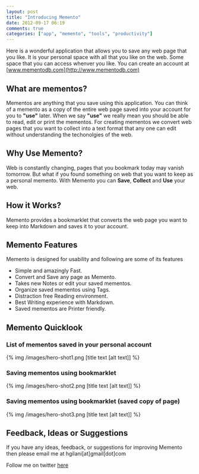 ```yaml
---
layout: post
title: "Introducing Memento"
date: 2012-09-17 06:19
comments: true
categories: ["app", "memento", "tools", "productivity"]
---
```

Here is a wonderful application that allows you to save any web page that you like. It is your personal space with all that you like on the web. Some space that you can access whenver you like. You can create an account at [www.mementodb.com](http://www.mementodb.com)

## What are mementos? 

Mementos are anything that you save using this application. You can think of a memento as a copy of the entire web page saved into your account for you to **"use"** later. When we say **"use"** we really mean you should be able to read, edit or print the mementos. For creating mementos we convert web pages that you want to collect into a text format that any one can edit without understanding the techonolgies of the web.

## Why Use Memento?

Web is constantly changing, pages that you bookmark today may vanish tomorrow. But what if you found something on web that you want to keep as a personal memento. With Memento you can **Save**, **Collect** and **Use** your web.

## How it Works?

Memento provides a bookmarklet that converts the web page you want to keep into Markdown and saves it to your account.

<!-- more -->

## Memento Features

Memento is designed for usability and following are some of its features

* Simple and amazingly Fast.
* Convert and Save any page as Memento.
* Takes new Notes or edit your saved mementos.
* Organize saved mementos using Tags.
* Distraction free Reading environment.
* Best Writing experience with Markdown.
* Saved mementos are Printer friendly.

## Memento Quicklook

### List of mementos saved in your personal account
{% img /images/hero-shot1.png [title text [alt text]] %}

### Saving mementos using bookmarklet
{% img /images/hero-shot2.png [title text [alt text]] %}

### Saving mementos using bookmarklet (saved copy of page)
{% img /images/hero-shot3.png [title text [alt text]] %}

## Feedback, Ideas or Suggestions

If you have any ideas, feedback, or suggestions for improving Memento then please email me at hgilani[at]gmail[dot]com

Follow me on twitter [here](http://twitter.com/hgilani)
